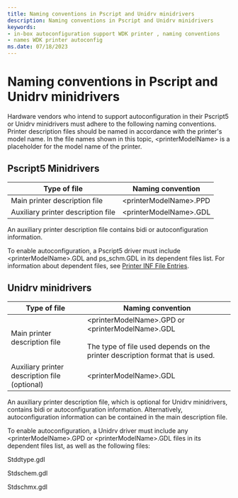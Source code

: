 ```yaml
---
title: Naming conventions in Pscript and Unidrv minidrivers
description: Naming conventions in Pscript and Unidrv minidrivers
keywords:
- in-box autoconfiguration support WDK printer , naming conventions
- names WDK printer autoconfig
ms.date: 07/18/2023
---
```


# Naming conventions in Pscript and Unidrv minidrivers

Hardware vendors who intend to support autoconfiguration in their Pscript5 or Unidrv minidrivers must adhere to the following naming conventions. Printer description files should be named in accordance with the printer's model name. In the file names shown in this topic, &lt;printerModelName&gt; is a placeholder for the model name of the printer.

## Pscript5 Minidrivers

| Type of file | Naming convention |
|--|--|
| Main printer description file | \<printerModelName\>.PPD |
| Auxiliary printer description file | \<printerModelName\>.GDL |

An auxiliary printer description file contains bidi or autoconfiguration information.

To enable autoconfiguration, a Pscript5 driver must include \<printerModelName\>.GDL and ps_schm.GDL in its dependent files list. For information about dependent files, see [Printer INF File Entries](printer-inf-file-entries.md).

## Unidrv minidrivers

| Type of file | Naming convention |
|--|--|
| Main printer description file | \<printerModelName\>.GPD or \<printerModelName\>.GDL<br><br>The type of file used depends on the printer description format that is used. |
| Auxiliary printer description file (optional) | \<printerModelName\>.GDL |

An auxiliary printer description file, which is optional for Unidrv minidrivers, contains bidi or autoconfiguration information. Alternatively, autoconfiguration information can be contained in the main description file.

To enable autoconfiguration, a Unidrv driver must include any \<printerModelName\>.GPD or \<printerModelName\>.GDL files in its dependent files list, as well as the following files:

Stddtype.gdl

Stdschem.gdl

Stdschmx.gdl
